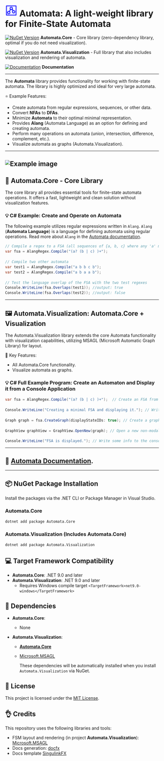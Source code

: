 # <img src="docs/images/logo.svg" alt="Logo" height="40"/>  Automata: A light-weight library for Finite-State Automata
[![NuGet Version](https://img.shields.io/nuget/v/Automata.Core)](https://www.nuget.org/packages/Automata.Core)   **Automata.Core** - Core library (zero-dependency library, optimal if you do not need visualization).

[![NuGet Version](https://img.shields.io/nuget/v/Automata.Visualization)](https://www.nuget.org/packages/Automata.Visualization)  **Automata.Visualization** - Full library that also includes visualization and rendering of automata.

[![Documentation](https://img.shields.io/badge/docs-latest-brightgreen.svg?style=flat)](https://hexmerlin.github.io/Automata/index.html) **Documentation**

---

The **Automata** library provides functionality for working with finite-state automata.
The library is highly optimized and ideal for very large automata.

:star: Example Features:
  - Create automata from regular expressions, sequences, or other data.
  - Convert **NFAs** to **DFAs**.
  - Minimize **Automata** to their optimal minimal representation.
  - Provides **Alang** (Automata Language) as an option for defining and creating automata.
  - Perform many operations on automata (union, intersection, difference, complement, etc.).
  - Visualize automata as graphs (Automata.Visualization).

---

![Example image](docs/images/automaton_example_1.svg)
---

## :hammer: Automata.Core - Core Library

The core library all provides essential tools for finite-state automata operations.
It offers a fast, lightweight and clean solution without visualization features.

### :bulb: C# Example: Create and Operate on Automata

The following example utilizes regular expressions written in `Alang`. 
`Alang` (**Automata Language**) is a language for defining automata using regular operations.
Read more about `Alang` in the [Automata documentation](https://hexmerlin.github.io/Automata/ALANG.html).
```csharp
// Compile a regex to a FSA (all sequences of {a, b, c} where any 'a' must be followed by 'b' or 'c')
var fsa = AlangRegex.Compile("(a? (b | c) )+");

// Compile two other automata
var test1 = AlangRegex.Compile("a b b c b");
var test2 = AlangRegex.Compile("a b a a b");

// Test the language overlap of the FSA with the two test regexes
Console.WriteLine(fsa.Overlaps(test1)); //output: true
Console.WriteLine(fsa.Overlaps(test2)); //output: false
```
---

## :framed_picture: Automata.Visualization: Automata.Core + Visualization
The Automata.Visualization library extends the core Automata functionality with visualization capabilities, utilizing MSAGL (Microsoft Automatic Graph Library) for layout.

:key: Key Features:
- All Automata.Core functionality.
- Visualize automata as graphs.

### :bulb: C# Full Example Program: Create an Automaton and Display it from a Console Application

```csharp
var fsa = AlangRegex.Compile("(a? (b | c) )+");  // Create an FSA from a regex

Console.WriteLine("Creating a minimal FSA and displaying it."); // Write some info to the console

Graph graph = fsa.CreateGraph(displayStateIDs: true); // Create a graph object (FSA with layout) 

GraphView graphView = GraphView.OpenNew(graph); // Open a new non-modal window that displays the graph

Console.WriteLine("FSA is displayed."); // Write some info to the console
```
---

## :blue_book: [Automata Documentation](https://hexmerlin.github.io/Automata/index.html).

---

## :package:  NuGet Package Installation

Install the packages via the .NET CLI or Package Manager in Visual Studio.

### Automata.Core
```bash
dotnet add package Automata.Core
```

### Automata.Visualization (Includes Automata.Core)

```bash
dotnet add package Automata.Visualization
```

## :computer: Target Framework Compatibility

- **Automata.Core**: .NET 9.0 and later  
- **Automata.Visualization**: .NET 9.0 and later  
  - Requires Windows compile target `<TargetFramework>net9.0-windows</TargetFramework>` 

## :link: Dependencies

- **Automata.Core**:
  - None

- **Automata.Visualization**:
  - [**Automata.Core**](https://www.nuget.org/packages/Automata.Core)
  - [Microsoft.MSAGL](https://github.com/microsoft/automatic-graph-layout)

    These dependencies will be automatically installed when you install `Automata.Visualization` via NuGet.

## :scroll: License

This project is licensed under the [MIT License](https://opensource.org/licenses/MIT).

## :ok_hand: Credits

This repository uses the following libraries and tools:

- FSM layout and rendering (in project **Automata.Visualization**): [Microsoft.MSAGL](https://github.com/microsoft/automatic-graph-layout)
- Docs generation: [docfx](https://github.com/dotnet/docfx) 
- Docs template [SingulinkFX](https://github.com/Singulink/SingulinkFX)
